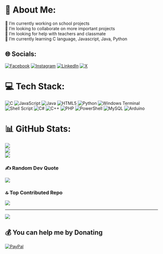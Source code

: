 # 💫 About Me:
🔭 I’m currently working on school projects<br>👯 I’m looking to collaborate on more important projects<br>🤝 I’m looking for help with teachers and classmate<br>🌱 I’m currently learning C language, Javascript, Java, Python


## 🌐 Socials:
[![Facebook](https://img.shields.io/badge/Facebook-%231877F2.svg?logo=Facebook&logoColor=white)](https://facebook.com/emiliano.riverafacio) [![Instagram](https://img.shields.io/badge/Instagram-%23E4405F.svg?logo=Instagram&logoColor=white)](https://instagram.com/emilianorivera478) [![LinkedIn](https://img.shields.io/badge/LinkedIn-%230077B5.svg?logo=linkedin&logoColor=white)](https://www.linkedin.com/in/emiliano-rivera-facio-6307a32b4/) [![X](https://img.shields.io/badge/X-black.svg?logo=X&logoColor=white)](https://x.com/@Emilian13132545) 

# 💻 Tech Stack:
![C](https://img.shields.io/badge/c-%2300599C.svg?style=for-the-badge&logo=c&logoColor=white) ![JavaScript](https://img.shields.io/badge/javascript-%23323330.svg?style=for-the-badge&logo=javascript&logoColor=%23F7DF1E) ![Java](https://img.shields.io/badge/java-%23ED8B00.svg?style=for-the-badge&logo=openjdk&logoColor=white) ![HTML5](https://img.shields.io/badge/html5-%23E34F26.svg?style=for-the-badge&logo=html5&logoColor=white) ![Python](https://img.shields.io/badge/python-3670A0?style=for-the-badge&logo=python&logoColor=ffdd54) ![Windows Terminal](https://img.shields.io/badge/Windows%20Terminal-%234D4D4D.svg?style=for-the-badge&logo=windows-terminal&logoColor=white) ![Shell Script](https://img.shields.io/badge/shell_script-%23121011.svg?style=for-the-badge&logo=gnu-bash&logoColor=white) ![C#](https://img.shields.io/badge/c%23-%23239120.svg?style=for-the-badge&logo=csharp&logoColor=white) ![C++](https://img.shields.io/badge/c++-%2300599C.svg?style=for-the-badge&logo=c%2B%2B&logoColor=white) ![PHP](https://img.shields.io/badge/php-%23777BB4.svg?style=for-the-badge&logo=php&logoColor=white) ![PowerShell](https://img.shields.io/badge/PowerShell-%235391FE.svg?style=for-the-badge&logo=powershell&logoColor=white) ![MySQL](https://img.shields.io/badge/mysql-%2300000f.svg?style=for-the-badge&logo=mysql&logoColor=white) ![Arduino](https://img.shields.io/badge/-Arduino-00979D?style=for-the-badge&logo=Arduino&logoColor=white)
# 📊 GitHub Stats:
![](https://github-readme-stats.vercel.app/api?username=emiliano0807&theme=dark&hide_border=false&include_all_commits=true&count_private=false)<br/>
![](https://github-readme-streak-stats.herokuapp.com/?user=emiliano0807&theme=dark&hide_border=false)<br/>
![](https://github-readme-stats.vercel.app/api/top-langs/?username=emiliano0807&theme=dark&hide_border=false&include_all_commits=true&count_private=false&layout=compact)

### ✍️ Random Dev Quote
![](https://quotes-github-readme.vercel.app/api?type=horizontal&theme=radical)

### 🔝 Top Contributed Repo
![](https://github-contributor-stats.vercel.app/api?username=emiliano0807&limit=5&theme=dark&combine_all_yearly_contributions=true)

---
[![](https://visitcount.itsvg.in/api?id=emiliano0807&icon=0&color=0)](https://visitcount.itsvg.in)


  ## 💰 You can help me by Donating
  [![PayPal](https://img.shields.io/badge/PayPal-00457C?style=for-the-badge&logo=paypal&logoColor=white)](https://www.paypal.me/EmilianoRivera4578) 

  
<!-- Proudly created with GPRM ( https://gprm.itsvg.in ) 
readme -->
